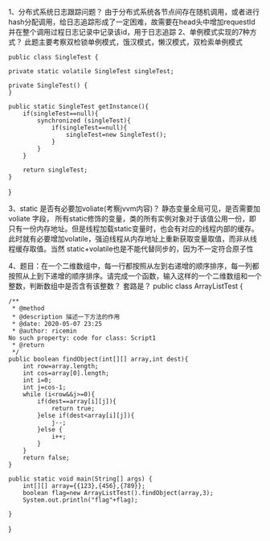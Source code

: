 1、分布式系统日志跟踪问题？
由于分布式系统各节点间存在随机调用，或者进行hash分配调用，给日志追踪形成了一定困难，故需要在head头中增加requestId 并在整个调用过程日志记录中记录该id，用于日志追踪
2、单例模式实现的7种方式？
此题主要考察双检锁单例模式，饿汉模式，懒汉模式，双检索单例模式

    public class SingleTest {
    
    private static volatile SingleTest singleTest;

    private SingleTest() {
    }
    
    public static SingleTest getInstance(){
        if(singleTest==null){
            synchronized (singleTest){
                if(singleTest==null){
                    singleTest=new SingleTest();
                }
            }
        }
        
        return singleTest;
    }
}

3、static 是否有必要加voliate(考察jvvm内容)？
 静态变量全局可见，是否需要加voliate 字段，
 所有static修饰的变量，类的所有实例对象对于该值公用一份，即只有一份内存地址。但是线程加载static变量时，也会有对应的线程内部的缓存。此时就有必要增加volatile，强迫线程从内存地址上重新获取变量取值，而非从线程缓存取值。当然 static+volatile也是不能代替同步的，因为不一定符合原子性

4、题目：在一个二维数组中，每一行都按照从左到右递增的顺序排序，每一列都按照从上到下递增的顺序排序。请完成一个函数，输入这样的一个二维数组和一个整数，判断数组中是否含有该整数？
  套路是？
    public class ArrayListTest {

    /**
     * @method
     * @description 描述一下方法的作用
     * @date: 2020-05-07 23:25
     * @author: ricemin
    No such property: code for class: Script1
     * @return
     */
    public boolean findObject(int[][] array,int dest){
        int row=array.length;
        int cos=array[0].length;
        int i=0;
        int j=cos-1;
        while (i<row&&j>=0){
            if(dest==array[i][j]){
                return true;
            }else if(dest<array[i][j]){
                j--;
            }else {
                i++;
            }
        }
        return false;
    }

    public static void main(String[] args) {
        int[][] array={{123},{456},{789}};
        boolean flag=new ArrayListTest().findObject(array,3);
        System.out.println("flag"+flag);

    }
}
